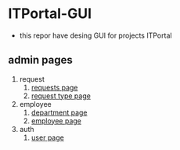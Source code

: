 # ITPortal-GUI

- this repor have desing GUI for projects ITPortal

## admin pages

1. request
   1. [requests page]
   2. [request type page]
2. employee
   1. [department page]
   2. [employee page]
3. auth
   1. [user page]

<!-- links  -->

[requests page]: https://mekadalibrahem.github.io/ITPortal-gui/admin/request/request.html

[request type page]: https://mekadalibrahem.github.io/ITPortal-gui/admin/request/types.html

[department page]: https://mekadalibrahem.github.io/ITPortal-gui/admin/employee/department.html

[employee page]: https://mekadalibrahem.github.io/ITPortal-gui/admin/employee/employee.html

[user page]: https://mekadalibrahem.github.io/ITPortal-gui/admin/auth/user.html